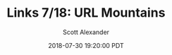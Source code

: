 ---
layout: podcast
title: "Links 7/18: URL Mountains"
author: Scott Alexander
description: https://slatestarcodex.com/2018/07/30/links-7-18-url-mountains/
date: 2018-07-30 19:20:00 PDT
length: 4054957
duration: 1014
guid: links-7-18-url-mountains
---